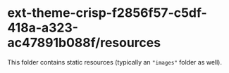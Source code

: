 # ext-theme-crisp-f2856f57-c5df-418a-a323-ac47891b088f/resources

This folder contains static resources (typically an `"images"` folder as well).
